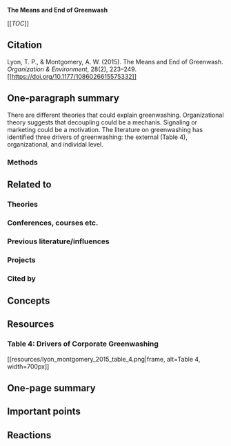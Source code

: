 **The Means and End of Greenwash**

[[_TOC_]]

## Citation

Lyon, T. P., & Montgomery, A. W. (2015). The Means and End of Greenwash. *Organization & Environment*, 28(2), 223–249. [[https://doi.org/10.1177/1086026615575332]]

## One-paragraph summary

There are different theories that could explain greenwashing. Organizational theory suggests that decoupling could be a mechanis. Signaling or marketing could be a motivation. The literature on greenwashing has identified three drivers of greenwashing: the external (Table 4), organizational, and individal level.

### Methods

## Related to

### Theories

### Conferences, courses etc.

### Previous literature/influences

### Projects

### Cited by

## Concepts

## Resources

### Table 4: Drivers of Corporate Greenwashing

[[resources/lyon_montgomery_2015_table_4.png|frame, alt=Table 4, width=700px]]

## One-page summary

## Important points

## Reactions